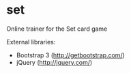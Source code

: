 set
===

Online trainer for the Set card game



External libraries:
* Bootstrap 3 (http://getbootstrap.com/)
* jQuery (http://jquery.com/)
